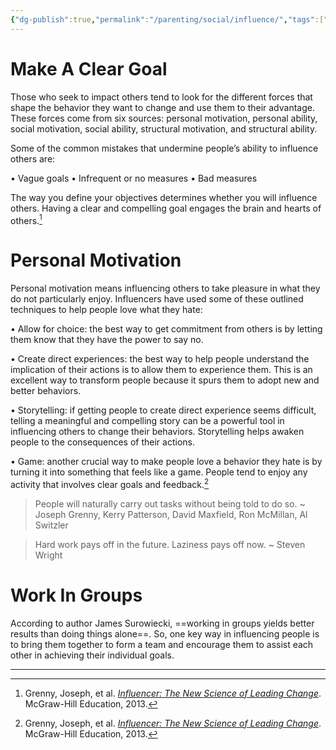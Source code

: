```yaml
---
{"dg-publish":true,"permalink":"/parenting/social/influence/","tags":["goals","headway","books"],"created":"Mar 8, 2023, 6:59 AM","updated":""}
---
```



# Make A Clear Goal

Those who seek to impact others tend to look for the different forces that shape the behavior they want to change and use them to their advantage. These forces come from six sources: personal motivation, personal ability, social motivation, social ability, structural motivation, and structural ability.  

Some of the common mistakes that undermine people’s ability to influence others are:

• Vague goals
• Infrequent or no measures
• Bad measures  

The way you define your objectives determines whether you will influence others. Having a clear and compelling goal engages the brain and hearts of others.[^1]

# Personal Motivation  

Personal motivation means influencing others to take pleasure in what they do not particularly enjoy. Influencers have used some of these outlined techniques to help people love what they hate:

• Allow for choice: the best way to get commitment from others is by letting them know that they have the power to say no.

• Create direct experiences: the best way to help people understand the implication of their actions is to allow them to experience them. This is an excellent way to transform people because it spurs them to adopt new and better behaviors.

• Storytelling: if getting people to create direct experience seems difficult, telling a meaningful and compelling story can be a powerful tool in influencing others to change their behaviors. Storytelling helps awaken people to the consequences of their actions.

• Game: another crucial way to make people love a behavior they hate is by turning it into something that feels like a game. People tend to enjoy any activity that involves clear goals and feedback.[^1]

> People will naturally carry out tasks without being told to do so. ~ Joseph Grenny, Kerry Patterson, David Maxfield, Ron McMillan, Al Switzler

> Hard work pays off in the future. Laziness pays off now. ~ Steven Wright

# Work In Groups

According to author James Surowiecki, ==working in groups yields better results than doing things alone==. So, one key way in influencing people is to bring them together to form a team and encourage them to assist each other in achieving their individual goals.

---
[^1]: Grenny, Joseph, et al. [_Influencer: The New Science of Leading Change_](https://headway.onelink.me/9USK?pid=app_referral&af_web_dp=https%3A%2F%2Fweb.get-headway.com%2Fbook%2Finfluencer&c=highlight&af_siteid=summary_text). McGraw-Hill Education, 2013.